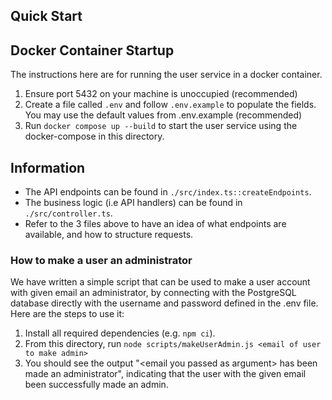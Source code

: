 ## Quick Start

## Docker Container Startup

The instructions here are for running the user service in a docker container.

1. Ensure port 5432 on your machine is unoccupied (recommended)
2. Create a file called `.env` and follow `.env.example` to populate the fields. You may use the default values from .env.example (recommended)
3. Run `docker compose up --build` to start the user service using the docker-compose in this directory.

## Information

- The API endpoints can be found in `./src/index.ts::createEndpoints`.
- The business logic (i.e API handlers) can be found in `./src/controller.ts`.
- Refer to the 3 files above to have an idea of what endpoints are available, and how to structure requests.

### How to make a user an administrator

We have written a simple script that can be used to make a user account with given email an administrator, by connecting with the PostgreSQL database directly with the username and password defined in the .env file. Here are the steps to use it:

1. Install all required dependencies (e.g. `npm ci`).
2. From this directory, run `node scripts/makeUserAdmin.js <email of user to make admin>`
3. You should see the output "\<email you passed as argument\> has been made an administrator", indicating that the user with the given email been successfully made an admin.
